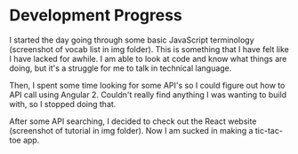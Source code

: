 # Development Progress

I started the day going through some basic JavaScript terminology (screenshot of vocab list in img folder). This is something that I have felt like I have lacked for awhile. I am able to look at code and know what things are doing, but it's a struggle for me to talk in technical language.

Then, I spent some time looking for some API's so I could figure out how to API call using Angular 2. Couldn't really find anything I was wanting to build with, so I stopped doing that.

After some API searching, I decided to check out the React website (screenshot of tutorial in img folder). Now I am sucked in making a tic-tac-toe app.
